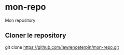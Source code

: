 # mon-repo
Mon repository

## Cloner le repository
git clone https://github.com/lawrenceterpin/mon-repo.git
